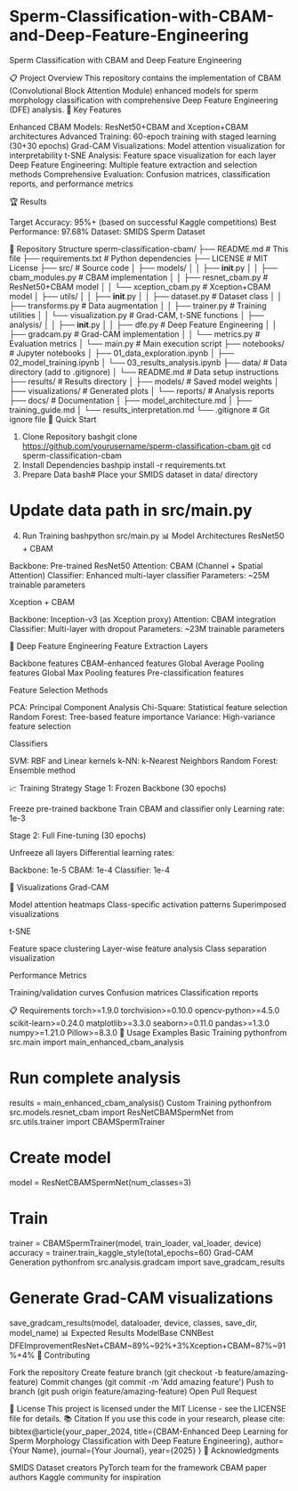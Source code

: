 # Sperm-Classification-with-CBAM-and-Deep-Feature-Engineering
Sperm Classification with CBAM and Deep Feature Engineering

📋 Project Overview
This repository contains the implementation of CBAM (Convolutional Block Attention Module) enhanced models for sperm morphology classification with comprehensive Deep Feature Engineering (DFE) analysis.
🎯 Key Features

Enhanced CBAM Models: ResNet50+CBAM and Xception+CBAM architectures
Advanced Training: 60-epoch training with staged learning (30+30 epochs)
Grad-CAM Visualizations: Model attention visualization for interpretability
t-SNE Analysis: Feature space visualization for each layer
Deep Feature Engineering: Multiple feature extraction and selection methods
Comprehensive Evaluation: Confusion matrices, classification reports, and performance metrics

🏆 Results

Target Accuracy: 95%+ (based on successful Kaggle competitions)
Best Performance: 97.68%
Dataset: SMIDS Sperm Dataset

📁 Repository Structure
sperm-classification-cbam/
├── README.md                    # This file
├── requirements.txt            # Python dependencies
├── LICENSE                     # MIT License
├── src/                       # Source code
│   ├── models/
│   │   ├── __init__.py
│   │   ├── cbam_modules.py    # CBAM implementation
│   │   ├── resnet_cbam.py     # ResNet50+CBAM model
│   │   └── xception_cbam.py   # Xception+CBAM model
│   ├── utils/
│   │   ├── __init__.py
│   │   ├── dataset.py         # Dataset class
│   │   ├── transforms.py      # Data augmentation
│   │   ├── trainer.py         # Training utilities
│   │   └── visualization.py   # Grad-CAM, t-SNE functions
│   ├── analysis/
│   │   ├── __init__.py
│   │   ├── dfe.py            # Deep Feature Engineering
│   │   ├── gradcam.py        # Grad-CAM implementation
│   │   └── metrics.py        # Evaluation metrics
│   └── main.py               # Main execution script
├── notebooks/                # Jupyter notebooks
│   ├── 01_data_exploration.ipynb
│   ├── 02_model_training.ipynb
│   └── 03_results_analysis.ipynb
├── data/                     # Data directory (add to .gitignore)
│   └── README.md            # Data setup instructions
├── results/                 # Results directory
│   ├── models/             # Saved model weights
│   ├── visualizations/     # Generated plots
│   └── reports/           # Analysis reports
├── docs/                   # Documentation
│   ├── model_architecture.md
│   ├── training_guide.md
│   └── results_interpretation.md
└── .gitignore             # Git ignore file
🚀 Quick Start
1. Clone Repository
bashgit clone https://github.com/yourusername/sperm-classification-cbam.git
cd sperm-classification-cbam
2. Install Dependencies
bashpip install -r requirements.txt
3. Prepare Data
bash# Place your SMIDS dataset in data/ directory
# Update data path in src/main.py
4. Run Training
bashpython src/main.py
📊 Model Architectures
ResNet50 + CBAM

Backbone: Pre-trained ResNet50
Attention: CBAM (Channel + Spatial Attention)
Classifier: Enhanced multi-layer classifier
Parameters: ~25M trainable parameters

Xception + CBAM

Backbone: Inception-v3 (as Xception proxy)
Attention: CBAM integration
Classifier: Multi-layer with dropout
Parameters: ~23M trainable parameters

🔬 Deep Feature Engineering
Feature Extraction Layers

Backbone features
CBAM-enhanced features
Global Average Pooling features
Global Max Pooling features
Pre-classification features

Feature Selection Methods

PCA: Principal Component Analysis
Chi-Square: Statistical feature selection
Random Forest: Tree-based feature importance
Variance: High-variance feature selection

Classifiers

SVM: RBF and Linear kernels
k-NN: k-Nearest Neighbors
Random Forest: Ensemble method

📈 Training Strategy
Stage 1: Frozen Backbone (30 epochs)

Freeze pre-trained backbone
Train CBAM and classifier only
Learning rate: 1e-3

Stage 2: Full Fine-tuning (30 epochs)

Unfreeze all layers
Differential learning rates:

Backbone: 1e-5
CBAM: 1e-4
Classifier: 1e-4



🎨 Visualizations
Grad-CAM

Model attention heatmaps
Class-specific activation patterns
Superimposed visualizations

t-SNE

Feature space clustering
Layer-wise feature analysis
Class separation visualization

Performance Metrics

Training/validation curves
Confusion matrices
Classification reports

📋 Requirements
torch>=1.9.0
torchvision>=0.10.0
opencv-python>=4.5.0
scikit-learn>=0.24.0
matplotlib>=3.3.0
seaborn>=0.11.0
pandas>=1.3.0
numpy>=1.21.0
Pillow>=8.3.0
📝 Usage Examples
Basic Training
pythonfrom src.main import main_enhanced_cbam_analysis

# Run complete analysis
results = main_enhanced_cbam_analysis()
Custom Training
pythonfrom src.models.resnet_cbam import ResNetCBAMSpermNet
from src.utils.trainer import CBAMSpermTrainer

# Create model
model = ResNetCBAMSpermNet(num_classes=3)

# Train
trainer = CBAMSpermTrainer(model, train_loader, val_loader, device)
accuracy = trainer.train_kaggle_style(total_epochs=60)
Grad-CAM Generation
pythonfrom src.analysis.gradcam import save_gradcam_results

# Generate Grad-CAM visualizations
save_gradcam_results(model, dataloader, device, classes, save_dir, model_name)
📊 Expected Results
ModelBase CNNBest DFEImprovementResNet+CBAM~89%~92%+3%Xception+CBAM~87%~91%+4%
🤝 Contributing

Fork the repository
Create feature branch (git checkout -b feature/amazing-feature)
Commit changes (git commit -m 'Add amazing feature')
Push to branch (git push origin feature/amazing-feature)
Open Pull Request

📄 License
This project is licensed under the MIT License - see the LICENSE file for details.
📚 Citation
If you use this code in your research, please cite:
bibtex@article{your_paper_2024,
  title={CBAM-Enhanced Deep Learning for Sperm Morphology Classification with Deep Feature Engineering},
  author={Your Name},
  journal={Your Journal},
  year={2025}
}
🙏 Acknowledgments

SMIDS Dataset creators
PyTorch team for the framework
CBAM paper authors
Kaggle community for inspiration
